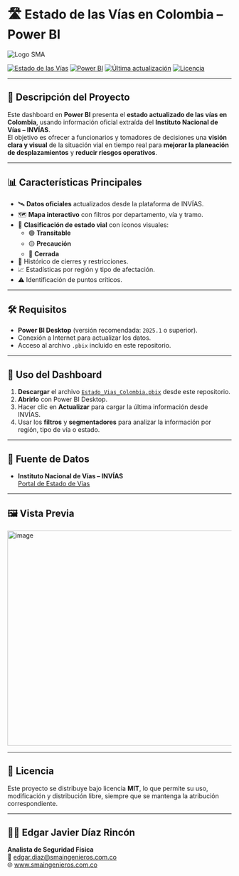 # 🛣️ Estado de las Vías en Colombia – Power BI

![Logo SMA](https://upload.wikimedia.org/wikipedia/commons/0/0a/Logo_placeholder.png) <!-- Cambia por tu logo corporativo -->

[![Estado de las Vías](https://img.shields.io/badge/Datos%20Fuente-INVÍAS-blue?style=flat-square)](https://invias.gov.co)
[![Power BI](https://img.shields.io/badge/Power%20BI-Dashboard-yellow?style=flat-square&logo=powerbi)](https://powerbi.microsoft.com)
[![Última actualización](https://img.shields.io/badge/Actualizado-Agosto%202025-green?style=flat-square)](#)
[![Licencia](https://img.shields.io/badge/Licencia-MIT-lightgrey?style=flat-square)](LICENSE)

---

## 📌 Descripción del Proyecto
Este dashboard en **Power BI** presenta el **estado actualizado de las vías en Colombia**, usando información oficial extraída del **Instituto Nacional de Vías – INVÍAS**.  
El objetivo es ofrecer a funcionarios y tomadores de decisiones una **visión clara y visual** de la situación vial en tiempo real para **mejorar la planeación de desplazamientos** y **reducir riesgos operativos**.

---

## 📊 Características Principales
- 🛰️ **Datos oficiales** actualizados desde la plataforma de INVÍAS.
- 🗺️ **Mapa interactivo** con filtros por departamento, vía y tramo.
- 🚧 **Clasificación de estado vial** con íconos visuales:
  - 🟢 **Transitable**
  - 🟡 **Precaución**
  - 🔴 **Cerrada**
- 📅 Histórico de cierres y restricciones.
- 📈 Estadísticas por región y tipo de afectación.
- ⚠️ Identificación de puntos críticos.

---

## 🛠️ Requisitos
- **Power BI Desktop** (versión recomendada: `2025.1` o superior).
- Conexión a Internet para actualizar los datos.
- Acceso al archivo `.pbix` incluido en este repositorio.

---

## 🚀 Uso del Dashboard
1. **Descargar** el archivo [`Estado_Vias_Colombia.pbix`](./Estado_Vias_Colombia.pbix) desde este repositorio.
2. **Abrirlo** con Power BI Desktop.
3. Hacer clic en **Actualizar** para cargar la última información desde INVÍAS.
4. Usar los **filtros** y **segmentadores** para analizar la información por región, tipo de vía o estado.

---

## 📡 Fuente de Datos
- **Instituto Nacional de Vías – INVÍAS**  
  [Portal de Estado de Vías](https://invias.gov.co)

---

## 🖼️ Vista Previa
<img width="886" height="482" alt="image" src="https://github.com/user-attachments/assets/84461f1a-4b6f-46fd-b802-63f97a58aab9" />




---

## 📄 Licencia
Este proyecto se distribuye bajo licencia **MIT**, lo que permite su uso, modificación y distribución libre, siempre que se mantenga la atribución correspondiente.

---

## 👨‍💼 Edgar Javier Díaz Rincón 
**Analista de Seguridad Física**  
📧 edgar.diaz@smaingenieros.com.co  
🌐 www.smaingenieros.com.co


